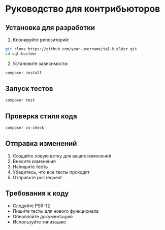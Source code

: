 # Руководство для контрибьюторов

## Установка для разработки

1. Клонируйте репозиторий:
```bash
git clone https://github.com/your-username/sql-builder.git
cd sql-builder
```

2. Установите зависимости:
```bash
composer install
```

## Запуск тестов

```bash
composer test
```

## Проверка стиля кода

```bash
composer cs-check
```

## Отправка изменений

1. Создайте новую ветку для ваших изменений
2. Внесите изменения
3. Напишите тесты
4. Убедитесь, что все тесты проходят
5. Отправьте pull request

## Требования к коду

- Следуйте PSR-12
- Пишите тесты для нового функционала
- Обновляйте документацию
- Используйте типизацию 